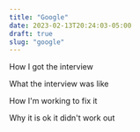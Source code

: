 ```yaml
---
title: "Google"
date: 2023-02-13T20:24:03-05:00
draft: true
slug: "google"
---
```

How I got the interview

What the interview was like

How I'm working to fix it

Why it is ok it didn't work out
